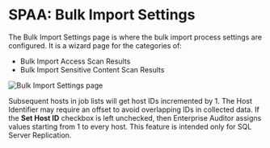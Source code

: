# SPAA: Bulk Import Settings

The Bulk Import Settings page is where the bulk import process settings are configured. It is a
wizard page for the categories of:

- Bulk Import Access Scan Results
- Bulk Import Sensitive Content Scan Results

![Bulk Import Settings page](/img/product_docs/accessanalyzer/11.6/admin/datacollector/spaa/bulkimportsettings.webp)

Subsequent hosts in job lists will get host IDs incremented by 1. The Host Identifier may require an
offset to avoid overlapping IDs in collected data. If the **Set Host ID** checkbox is left
unchecked, then Enterprise Auditor assigns values starting from 1 to every host. This feature is
intended only for SQL Server Replication.
